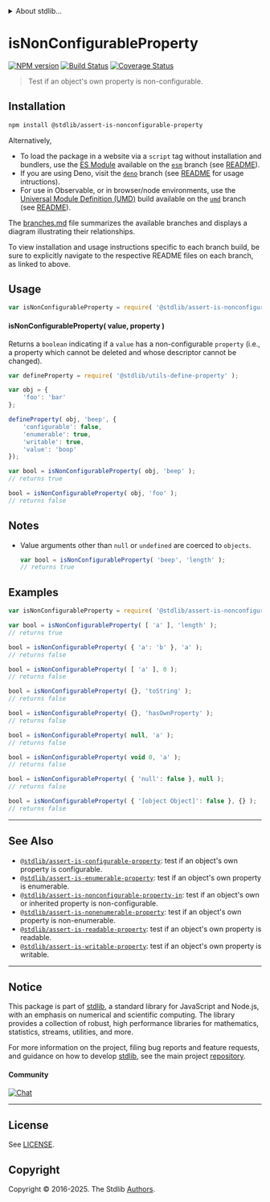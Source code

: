 <!--

@license Apache-2.0

Copyright (c) 2018 The Stdlib Authors.

Licensed under the Apache License, Version 2.0 (the "License");
you may not use this file except in compliance with the License.
You may obtain a copy of the License at

   http://www.apache.org/licenses/LICENSE-2.0

Unless required by applicable law or agreed to in writing, software
distributed under the License is distributed on an "AS IS" BASIS,
WITHOUT WARRANTIES OR CONDITIONS OF ANY KIND, either express or implied.
See the License for the specific language governing permissions and
limitations under the License.

-->


<details>
  <summary>
    About stdlib...
  </summary>
  <p>We believe in a future in which the web is a preferred environment for numerical computation. To help realize this future, we've built stdlib. stdlib is a standard library, with an emphasis on numerical and scientific computation, written in JavaScript (and C) for execution in browsers and in Node.js.</p>
  <p>The library is fully decomposable, being architected in such a way that you can swap out and mix and match APIs and functionality to cater to your exact preferences and use cases.</p>
  <p>When you use stdlib, you can be absolutely certain that you are using the most thorough, rigorous, well-written, studied, documented, tested, measured, and high-quality code out there.</p>
  <p>To join us in bringing numerical computing to the web, get started by checking us out on <a href="https://github.com/stdlib-js/stdlib">GitHub</a>, and please consider <a href="https://opencollective.com/stdlib">financially supporting stdlib</a>. We greatly appreciate your continued support!</p>
</details>

# isNonConfigurableProperty

[![NPM version][npm-image]][npm-url] [![Build Status][test-image]][test-url] [![Coverage Status][coverage-image]][coverage-url] <!-- [![dependencies][dependencies-image]][dependencies-url] -->

> Test if an object's own property is non-configurable.

<section class="installation">

## Installation

```bash
npm install @stdlib/assert-is-nonconfigurable-property
```

Alternatively,

-   To load the package in a website via a `script` tag without installation and bundlers, use the [ES Module][es-module] available on the [`esm`][esm-url] branch (see [README][esm-readme]).
-   If you are using Deno, visit the [`deno`][deno-url] branch (see [README][deno-readme] for usage intructions).
-   For use in Observable, or in browser/node environments, use the [Universal Module Definition (UMD)][umd] build available on the [`umd`][umd-url] branch (see [README][umd-readme]).

The [branches.md][branches-url] file summarizes the available branches and displays a diagram illustrating their relationships.

To view installation and usage instructions specific to each branch build, be sure to explicitly navigate to the respective README files on each branch, as linked to above.

</section>

<section class="usage">

## Usage

```javascript
var isNonConfigurableProperty = require( '@stdlib/assert-is-nonconfigurable-property' );
```

#### isNonConfigurableProperty( value, property )

Returns a `boolean` indicating if a `value` has a non-configurable `property` (i.e., a property which cannot be deleted and whose descriptor cannot be changed).

```javascript
var defineProperty = require( '@stdlib/utils-define-property' );

var obj = {
    'foo': 'bar'
};

defineProperty( obj, 'beep', {
    'configurable': false,
    'enumerable': true,
    'writable': true,
    'value': 'boop'
});

var bool = isNonConfigurableProperty( obj, 'beep' );
// returns true

bool = isNonConfigurableProperty( obj, 'foo' );
// returns false
```

</section>

<!-- /.usage -->

<section class="notes">

## Notes

-   Value arguments other than `null` or `undefined` are coerced to `objects`.

    ```javascript
    var bool = isNonConfigurableProperty( 'beep', 'length' );
    // returns true
    ```

</section>

<!-- /.notes -->

<section class="examples">

## Examples

<!-- eslint-disable object-curly-newline -->

<!-- eslint no-undef: "error" -->

```javascript
var isNonConfigurableProperty = require( '@stdlib/assert-is-nonconfigurable-property' );

var bool = isNonConfigurableProperty( [ 'a' ], 'length' );
// returns true

bool = isNonConfigurableProperty( { 'a': 'b' }, 'a' );
// returns false

bool = isNonConfigurableProperty( [ 'a' ], 0 );
// returns false

bool = isNonConfigurableProperty( {}, 'toString' );
// returns false

bool = isNonConfigurableProperty( {}, 'hasOwnProperty' );
// returns false

bool = isNonConfigurableProperty( null, 'a' );
// returns false

bool = isNonConfigurableProperty( void 0, 'a' );
// returns false

bool = isNonConfigurableProperty( { 'null': false }, null );
// returns false

bool = isNonConfigurableProperty( { '[object Object]': false }, {} );
// returns false
```

</section>

<!-- /.examples -->

<!-- Section for related `stdlib` packages. Do not manually edit this section, as it is automatically populated. -->

<section class="related">

* * *

## See Also

-   <span class="package-name">[`@stdlib/assert-is-configurable-property`][@stdlib/assert/is-configurable-property]</span><span class="delimiter">: </span><span class="description">test if an object's own property is configurable.</span>
-   <span class="package-name">[`@stdlib/assert-is-enumerable-property`][@stdlib/assert/is-enumerable-property]</span><span class="delimiter">: </span><span class="description">test if an object's own property is enumerable.</span>
-   <span class="package-name">[`@stdlib/assert-is-nonconfigurable-property-in`][@stdlib/assert/is-nonconfigurable-property-in]</span><span class="delimiter">: </span><span class="description">test if an object's own or inherited property is non-configurable.</span>
-   <span class="package-name">[`@stdlib/assert-is-nonenumerable-property`][@stdlib/assert/is-nonenumerable-property]</span><span class="delimiter">: </span><span class="description">test if an object's own property is non-enumerable.</span>
-   <span class="package-name">[`@stdlib/assert-is-readable-property`][@stdlib/assert/is-readable-property]</span><span class="delimiter">: </span><span class="description">test if an object's own property is readable.</span>
-   <span class="package-name">[`@stdlib/assert-is-writable-property`][@stdlib/assert/is-writable-property]</span><span class="delimiter">: </span><span class="description">test if an object's own property is writable.</span>

</section>

<!-- /.related -->

<!-- Section for all links. Make sure to keep an empty line after the `section` element and another before the `/section` close. -->


<section class="main-repo" >

* * *

## Notice

This package is part of [stdlib][stdlib], a standard library for JavaScript and Node.js, with an emphasis on numerical and scientific computing. The library provides a collection of robust, high performance libraries for mathematics, statistics, streams, utilities, and more.

For more information on the project, filing bug reports and feature requests, and guidance on how to develop [stdlib][stdlib], see the main project [repository][stdlib].

#### Community

[![Chat][chat-image]][chat-url]

---

## License

See [LICENSE][stdlib-license].


## Copyright

Copyright &copy; 2016-2025. The Stdlib [Authors][stdlib-authors].

</section>

<!-- /.stdlib -->

<!-- Section for all links. Make sure to keep an empty line after the `section` element and another before the `/section` close. -->

<section class="links">

[npm-image]: http://img.shields.io/npm/v/@stdlib/assert-is-nonconfigurable-property.svg
[npm-url]: https://npmjs.org/package/@stdlib/assert-is-nonconfigurable-property

[test-image]: https://github.com/stdlib-js/assert-is-nonconfigurable-property/actions/workflows/test.yml/badge.svg?branch=main
[test-url]: https://github.com/stdlib-js/assert-is-nonconfigurable-property/actions/workflows/test.yml?query=branch:main

[coverage-image]: https://img.shields.io/codecov/c/github/stdlib-js/assert-is-nonconfigurable-property/main.svg
[coverage-url]: https://codecov.io/github/stdlib-js/assert-is-nonconfigurable-property?branch=main

<!--

[dependencies-image]: https://img.shields.io/david/stdlib-js/assert-is-nonconfigurable-property.svg
[dependencies-url]: https://david-dm.org/stdlib-js/assert-is-nonconfigurable-property/main

-->

[chat-image]: https://img.shields.io/gitter/room/stdlib-js/stdlib.svg
[chat-url]: https://app.gitter.im/#/room/#stdlib-js_stdlib:gitter.im

[stdlib]: https://github.com/stdlib-js/stdlib

[stdlib-authors]: https://github.com/stdlib-js/stdlib/graphs/contributors

[umd]: https://github.com/umdjs/umd
[es-module]: https://developer.mozilla.org/en-US/docs/Web/JavaScript/Guide/Modules

[deno-url]: https://github.com/stdlib-js/assert-is-nonconfigurable-property/tree/deno
[deno-readme]: https://github.com/stdlib-js/assert-is-nonconfigurable-property/blob/deno/README.md
[umd-url]: https://github.com/stdlib-js/assert-is-nonconfigurable-property/tree/umd
[umd-readme]: https://github.com/stdlib-js/assert-is-nonconfigurable-property/blob/umd/README.md
[esm-url]: https://github.com/stdlib-js/assert-is-nonconfigurable-property/tree/esm
[esm-readme]: https://github.com/stdlib-js/assert-is-nonconfigurable-property/blob/esm/README.md
[branches-url]: https://github.com/stdlib-js/assert-is-nonconfigurable-property/blob/main/branches.md

[stdlib-license]: https://raw.githubusercontent.com/stdlib-js/assert-is-nonconfigurable-property/main/LICENSE

<!-- <related-links> -->

[@stdlib/assert/is-configurable-property]: https://github.com/stdlib-js/assert-is-configurable-property

[@stdlib/assert/is-enumerable-property]: https://github.com/stdlib-js/assert-is-enumerable-property

[@stdlib/assert/is-nonconfigurable-property-in]: https://github.com/stdlib-js/assert-is-nonconfigurable-property-in

[@stdlib/assert/is-nonenumerable-property]: https://github.com/stdlib-js/assert-is-nonenumerable-property

[@stdlib/assert/is-readable-property]: https://github.com/stdlib-js/assert-is-readable-property

[@stdlib/assert/is-writable-property]: https://github.com/stdlib-js/assert-is-writable-property

<!-- </related-links> -->

</section>

<!-- /.links -->

